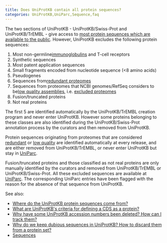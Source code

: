 ```yaml
---
title: Does UniProtKB contain all protein sequences?
categories: UniProtKB,UniParc,Sequence,faq
---
```


The two sections of UniProtKB - UniProtKB/Swiss-Prot and UniProtKB/TrEMBL - give access to [most protein sequences which are available to the public](http://www.uniprot.org/faq/37). However, UniProtKB excludes the following protein sequences:

1. Most non-germline[immunoglobulins](http://www.uniprot.org/help/immunoglobulins) and T-cell receptors
2. Synthetic sequences
3. Most patent application sequences
4. Small fragments encoded from nucleotide sequence (<8 amino acids)
5. Pseudogenes
6. Sequences from[redundant proteomes](http://www.uniprot.org/help/proteome%5Fredundancy)
7. Sequences from proteomes that NCBI genomes/RefSeq considers to be[low quality assemblies](https://www.ncbi.nlm.nih.gov/assembly/help/anomnotrefseq/), i.e. [excluded proteomes](http://www.uniprot.org/help/proteome%5Fexclusion%5Freasons)
8. Fusion/truncated proteins
9. Not real proteins

The first 5 are identified automatically by the UniProtKB/TrEMBL creation program and never enter UniProtKB. However some proteins belonging to these classes are also identified during the UniProtKB/Swiss-Prot annotation process by the curators and then removed from UniProtKB.

Protein sequences originating from proteomes that are considered [redundant](http://www.uniprot.org/help/proteome%5Fredundancy) or [low quality](https://www.ncbi.nlm.nih.gov/assembly/help/anomnotrefseq/) are identified automatically at every release, and are either removed from UniProtKB/TrEMBL, or never enter UniProtKB but stay in [UniParc](http://www.uniprot.org/help/uniparc).

Fusion/truncated proteins and those classified as not real proteins are only manually identified by the curators and removed from UniProtKB/TrEMBL or UniProtKB/Swiss-Prot. All these excluded sequences are available at [UniParc](http://www.uniprot.org/help/uniparc). The corresponding UniParc entries have been flagged with the reason for the absence of that sequence from UniProtKB.

See also:

- [Where do the UniProtKB protein sequences come from?](http://www.uniprot.org/faq/37)
- [What are UniProtKB's criteria for defining a CDS as a protein?](http://www.uniprot.org/faq/25)
- [Why have some UniProtKB accession numbers been deleted? How can I track them?](http://www.uniprot.org/faq/11)
- [Why do we keep dubious sequences in UniProtKB? How to discard them from a protein set?](http://www.uniprot.org/faq/40)
- [Sequences](http://www.uniprot.org/manual/sequences)